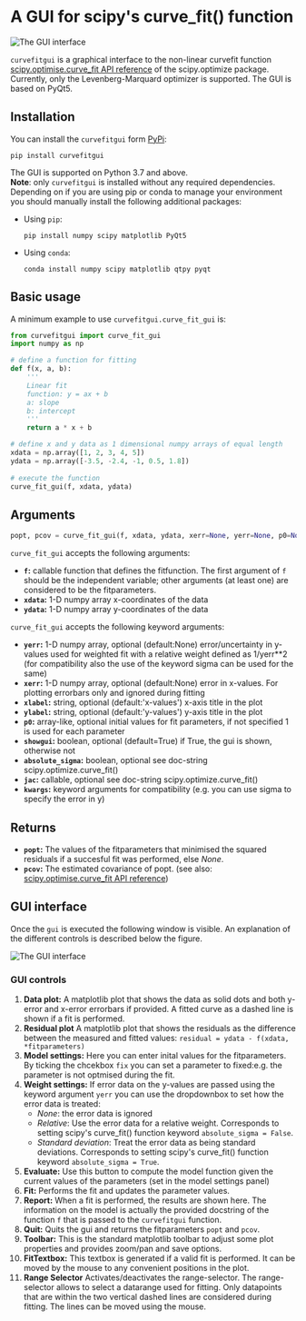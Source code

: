 # A GUI for scipy's curve_fit() function


![The GUI interface](https://github.com/moosepy/curvefitgui/raw/master/images/curvefitgui1.png)


`curvefitgui` is a graphical interface to the non-linear curvefit function [scipy.optimise.curve_fit API reference](https://docs.scipy.org/doc/scipy/reference/reference/generated/scipy.optimize.curve_fit.html?highlight=scipy%20optimize%20curve_fit#scipy.optimize.curve_fit) of the scipy.optimize package. Currently, only the Levenberg-Marquard optimizer is supported. The GUI is based on PyQt5. 

## Installation

You can install the `curvefitgui` form [PyPi](https://pypi.org/project/curvefitgui/):

    pip install curvefitgui

The GUI is supported on Python 3.7 and above.  
**Note**: only `curvefitgui` is installed without any required dependencies. Depending on if you are using pip or conda to manage your environment you should manually install the following additional packages:  

- Using `pip`:

      pip install numpy scipy matplotlib PyQt5

- Using `conda`:    

      conda install numpy scipy matplotlib qtpy pyqt

## Basic usage
A minimum example to use `curvefitgui.curve_fit_gui` is:
```python
from curvefitgui import curve_fit_gui
import numpy as np

# define a function for fitting
def f(x, a, b):
    '''
    Linear fit
    function: y = ax + b
    a: slope
    b: intercept
    '''
    return a * x + b

# define x and y data as 1 dimensional numpy arrays of equal length
xdata = np.array([1, 2, 3, 4, 5])
ydata = np.array([-3.5, -2.4, -1, 0.5, 1.8])
        
# execute the function
curve_fit_gui(f, xdata, ydata)   
```
## Arguments
```python
popt, pcov = curve_fit_gui(f, xdata, ydata, xerr=None, yerr=None, p0=None, xlabel='x-axis', ylabel='y-axis', absolute_sigma=False, jac=None, showgui=True, **kwargs)
```

`curve_fit_gui` accepts the following arguments:
- **`f`:** callable
        function that defines the fitfunction. The first argument of `f` should be the independent variable; other arguments (at least one) are considered to be the fitparameters. 
- **`xdata`:** 1-D numpy array
        x-coordinates of the data
- **`ydata`:** 1-D numpy array
        y-coordinates of the data

`curve_fit_gui` accepts the following keyword 
arguments:        

- **`yerr`:** 1-D numpy array, optional (default:None)
        error/uncertainty in y-values used for weighted fit 
        with a relative weight defined as 1/yerr**2  
        (for compatibility also the use of the keyword sigma can be used for the same)               
- **`xerr`:** 1-D numpy array, optional (default:None)
        error in x-values. For plotting errorbars only and ignored during fitting                      
- **`xlabel`:** string, optional (default:'x-values')
        x-axis title in the plot
- **`ylabel`:** string, optional (default:'y-values')
        y-axis title in the plot
- **`p0`:** array-like, optional
        initial values for fit parameters, if not specified 1 is used for each parameter 
- **`showgui`:** boolean, optional (default=True)
        if True, the gui is shown, otherwise not
- **`absolute_sigma`:** boolean, optional
        see doc-string scipy.optimize.curve_fit() 
- **`jac`:** callable, optional
        see doc-string scipy.optimize.curve_fit() 
- **`kwargs`:**
        keyword arguments for compatibility (e.g. you can use sigma to specify the error in y)

## Returns
- **`popt`:** The values of the fitparameters that minimised the squared residuals if a succesful fit was performed, else *None*.
- **`pcov`:** The estimated covariance of popt. 
(see also: [scipy.optimise.curve_fit API reference](https://docs.scipy.org/doc/scipy/reference/reference/generated/scipy.optimize.curve_fit.html?highlight=scipy%20optimize%20curve_fit#scipy.optimize.curve_fit))

## GUI interface
Once the `gui` is executed the following window is visible. An explanation of the different controls is described below the figure.

![The GUI interface](https://github.com/moosepy/curvefitgui/raw/master/images/curvefitgui2.png)    

### GUI controls
1. **Data plot:** A matplotlib plot that shows the data as solid dots and both y-error and x-error errorbars if provided. A fitted curve as a dashed line is shown if a fit is performed.
2. **Residual plot** A matplotlib plot that shows the residuals as the difference between the measured and fitted values: `residual = ydata - f(xdata, *fitparameters)` 
3. **Model settings:** Here you can enter inital values for the fitparameters. By ticking the chcekbox `fix` you can set a parameter to fixed:e.g. the parameter is not optmised during the fit.
4. **Weight settings:** If error data on the y-values are passed using the keyword argument `yerr` you can use the dropdownbox to set how the error data is treated:
    - *None*: the error data is ignored
    - *Relative*: Use the error data for a relative weight. Corresponds to setting scipy's curve_fit() function keyword `absolute_sigma = False`.
    - *Standard deviation*: Treat the error data as being standard deviations. Corresponds to setting scipy's curve_fit() function keyword `absolute_sigma = True`.
5. **Evaluate:** Use this button to compute the model function given the current values of the parameters (set in the model settings panel)
6. **Fit:** Performs the fit and updates the parameter values.
7. **Report:** When a fit is performed, the results are shown here. The information on the model is actually the provided docstring of the function `f` that is passed to the `curvefitgui` function.
8. **Quit:** Quits the gui and returns the fitparameters `popt` and `pcov`.
9. **Toolbar:** This is the standard matplotlib toolbar to adjust some plot properties and provides zoom/pan and save options.
10. **FitTextbox:** This textbox is generated if a valid fit is performed. It can be moved by the mouse to any convenient positions in the plot.
11. **Range Selector** Activates/deactivates the range-selector. The range-selector allows to select a datarange used for fitting. Only datapoints that are within the two vertical dashed lines are considered during fitting. The lines can be moved using the mouse.